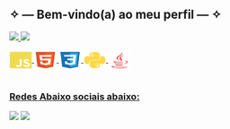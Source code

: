 ## ✧ — Bem-vindo(a) ao meu perfil — ✧

 <div>
   <a href="https://github.com/Laryybrunna">
   <img height="180em"![laryybrunna GitHub stats] src="https://github-readme-stats.vercel.app/api?username=Laryybrunna&theme=ambient-gradient icons=true"/>
   <img height="180em" src="https://github-readme-stats.vercel.app/api/top-langs/?username=laryybrunna&layout=compact&langs_count=6&theme=ambient_gradient_"/>
</div> 
    
<div style="display: inline_block"><br>
  <img align="center" alt="Js" height="30" width="40" src="https://raw.githubusercontent.com/devicons/devicon/master/icons/javascript/javascript-plain.svg">
  <img align="center" alt="HTML" height="30" width="40" src="https://raw.githubusercontent.com/devicons/devicon/master/icons/html5/html5-original.svg">
  <img align="center" alt="CSS" height="30" width="40" src="https://raw.githubusercontent.com/devicons/devicon/master/icons/css3/css3-original.svg">
 <img align="center" alt="Python" height="30" width="40" src="https://github.com/devicons/devicon/blob/master/icons/python/python-plain.svg">
 <img align="center" alt="Java" height="30" width="40" src=https://github.com/devicons/devicon/blob/master/icons/java/java-plain.svg>
</div>
 
<br>
 
### Redes Abaixo sociais abaixo:
 
<div> 
  <a href="https://instagram.com/lariissa_brunna" target="_blank"><img src="https://img.shields.io/badge/-Instagram-%23E4405F?style=for-the-badge&logo=instagram&logoColor=white" target="_blank"></a>
  <a href = "gmail:laryybrunna25@gmail.com"><img src="https://img.shields.io/badge/-Gmail-%23333?style=for-the-badge&logo=gmail&logoColor=white" target="_blank"></a>
</div>
